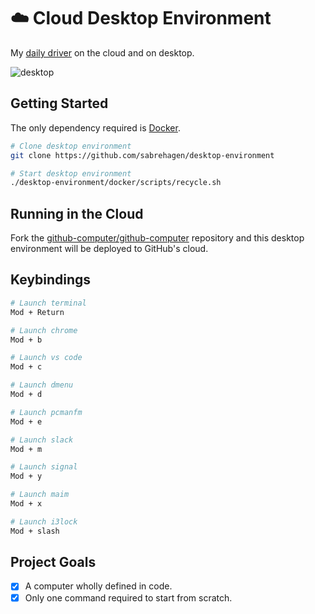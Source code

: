 # ☁️ Cloud Desktop Environment

My [daily driver](https://github.com/users/sabrehagen/packages/container/package/desktop-environment) on the cloud and on desktop.

![desktop](https://i.imgur.com/cEBbzyu.png)

## Getting Started

The only dependency required is [Docker](https://docs.docker.com/install).

```sh
# Clone desktop environment
git clone https://github.com/sabrehagen/desktop-environment

# Start desktop environment
./desktop-environment/docker/scripts/recycle.sh
```

## Running in the Cloud

Fork the [github-computer/github-computer](https://github.com/github-computer/github-computer) repository and this desktop environment will be deployed to GitHub's cloud.

## Keybindings

```sh
# Launch terminal
Mod + Return

# Launch chrome
Mod + b

# Launch vs code
Mod + c

# Launch dmenu
Mod + d

# Launch pcmanfm
Mod + e

# Launch slack
Mod + m

# Launch signal
Mod + y

# Launch maim
Mod + x

# Launch i3lock
Mod + slash

```


## Project Goals

- [x] A computer wholly defined in code.
- [x] Only one command required to start from scratch.
